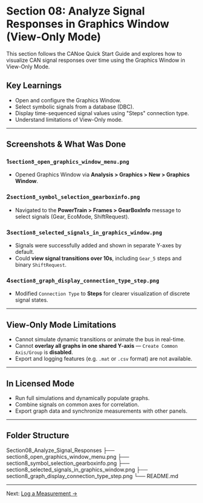 # Section 08: Analyze Signal Responses in Graphics Window (View-Only Mode)

This section follows the CANoe Quick Start Guide and explores how to visualize CAN signal responses over time using the Graphics Window in View-Only Mode.

## Key Learnings

- Open and configure the Graphics Window.
- Select symbolic signals from a database (DBC).
- Display time-sequenced signal values using "Steps" connection type.
- Understand limitations of View-Only mode.

---

## Screenshots & What Was Done

### 1️`section8_open_graphics_window_menu.png`
- Opened Graphics Window via **Analysis > Graphics > New > Graphics Window**.

### 2️`section8_symbol_selection_gearboxinfo.png`
- Navigated to the **PowerTrain > Frames > GearBoxInfo** message to select signals (Gear, EcoMode, ShiftRequest).

### 3️`section8_selected_signals_in_graphics_window.png`
- Signals were successfully added and shown in separate Y-axes by default.
- Could **view signal transitions over 10s**, including `Gear_5` steps and binary `ShiftRequest`.

### 4️`section8_graph_display_connection_type_step.png`
- Modified `Connection Type` to **Steps** for clearer visualization of discrete signal states.

---

## View-Only Mode Limitations

- Cannot simulate dynamic transitions or animate the bus in real-time.
- Cannot **overlay all graphs in one shared Y-axis** — `Create Common Axis/Group` is **disabled**.
- Export and logging features (e.g. `.mat` or `.csv` format) are not available.

---

## In Licensed Mode

- Run full simulations and dynamically populate graphs.
- Combine signals on common axes for correlation.
- Export graph data and synchronize measurements with other panels.

---

## Folder Structure
Section08_Analyze_Signal_Responses
├── section8_open_graphics_window_menu.png
├── section8_symbol_selection_gearboxinfo.png 
├── section8_selected_signals_in_graphics_window.png 
├── section8_graph_display_connection_type_step.png 
└── README.md


---
Next: [Log a Measurement →](../Section09_Log_Measurement)

